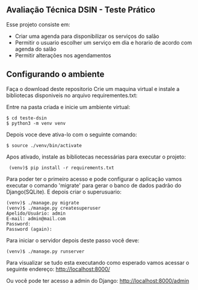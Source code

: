 ## Avaliação Técnica DSIN - Teste Prático

Esse projeto consiste em:
- Criar uma agenda para disponibilizar os serviços do salão
- Permitir o usuario escolher um serviço em dia e horario de acordo com agenda do salão
- Permitir alterações nos agendamentos

## Configurando o ambiente
Faça o download deste repositorio
Crie um maquina virtual e instale a bibliotecas disponiveis no 
arquivo requirementes.txt:

Entre na pasta criada e inicie um ambiente virtual:
```
$ cd teste-dsin
$ python3 -m venv venv
```
Depois voce deve ativa-lo com o seguinte comando:

```
$ source ./venv/bin/activate
```
Apos ativado, instale as bibliotecas necessárias para executar o projeto:
```
 (venv)$ pip install -r requirements.txt
```
Para poder ter o primeiro acesso e pode configurar o aplicação vamos executar o comando 
'migrate' para gerar o banco de dados padrão do Django(SQLite). E depois criar o superusuario:
```
(venv)$ ./manage.py migrate
(venv)$ ./manage.py createsuperuser
Apelido/Usuário: admin
E-mail: admin@mail.com
Password: 
Password (again):
```

Para iniciar o servidor depois deste passo você deve:
```
(venv)$ ./manage.py runserver
```


Para visualizar se tudo esta executando como esperado vamos acessar o seguinte endereço:
[http://localhost:8000/](http://localhost:8000/)

Ou você pode ter acesso a admin do Django:
[http://localhost:8000/admin](http://localhost:8000/admin)

